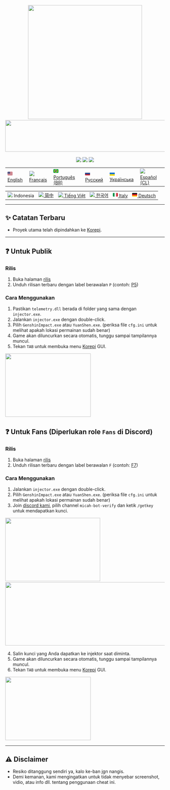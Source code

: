 <p align="center">
  <a href="#"><img width="360" height="360" src="https://media.discordapp.net/attachments/1033549666769449002/1107009612210765955/matches.png"></a>
  <a href="#"><img width="650" height="100" src="https://share.creavite.co/FBkHy3zbN4CgWCr0.gif"></a>
</p>

<p align="center">
	<a href="https://github.com/Korepi/keyauth-cpp-library/releases"><img src="https://img.shields.io/github/downloads/Korepi/keyauth-cpp-library/total.svg?style=for-the-badge&color=darkcyan"></a>
	<a href="https://github.com/Korepi/Korepi/graphs/contributors"><img src="https://img.shields.io/github/contributors/Korepi/Korepi?style=for-the-badge&color=darkcyan"></a>
	<a href=""><img src="https://img.shields.io/discord/440536354544156683?label=Discord&logo=discord&style=for-the-badge&color=darkviolet"></a>
</p>

<div align="center">
<table>
  <tr>
    <td valign="center"><a href="README.md"><img src="https://github.com/twitter/twemoji/blob/master/assets/svg/1f1fa-1f1f8.svg" width="16"/> English</td>
    <td valign="center"><a href="README_fr-fr.md"><img src="https://em-content.zobj.net/thumbs/160/twitter/154/flag-for-france_1f1eb-1f1f7.png" width="16"/> Français</td>
    <td valign="center"><a href="README_pt-br.md"><img src="https://github.com/twitter/twemoji/blob/master/assets/svg/1f1e7-1f1f7.svg" width="16"/> Português (BR)</td>
    <td valign="center"><a href="README_ru-ru.md"><img src="https://github.com/twitter/twemoji/blob/master/assets/svg/1f1f7-1f1fa.svg" width="16"/> Русский</a></td>
    <td valign="center"><a href="README_ua-ua.md"><img src="https://github.com/Andrew1397/Ukraine/blob/main/Flag_of_Ukraine.png" width="16"/> Українська</a></td>
    <td valign="center"><a href="README_es-cl.md"><img src="https://twemoji.maxcdn.com/v/13.0.0/svg/1f1e8-1f1f1.svg" width="16"/> Español (CL)</td>
  </tr>
</table>
</div>
<div align="center">
<table>
  <tr>
    <td valign="center"><img src="https://em-content.zobj.net/thumbs/120/twitter/351/flag-indonesia_1f1ee-1f1e9.png" width="16"/> Indonesia</td>
    <td valign="center"><a href="README_zh-cn.md"><img src="https://em-content.zobj.net/thumbs/120/twitter/351/flag-china_1f1e8-1f1f3.png" width="16"/> 简中</a></td> 
    <td valign="center"><a href="README_vi-vn.md"><img src="https://em-content.zobj.net/thumbs/120/twitter/351/flag-vietnam_1f1fb-1f1f3.png" width="16"/> Tiếng Việt </a></td>
    <td valign="center"><a href="README_ko-kr.md"><img src="https://em-content.zobj.net/source/twitter/53/flag-for-south-korea_1f1f0-1f1f7.png" width="16"/> 한국어</td>
    <td valign="center"><a href="README_it-it.md"><img src="https://github.com/twitter/twemoji/blob/master/assets/svg/1f1ee-1f1f9.svg" width="16"/> Italy</a></td>
    <td valign="center"><a href="README_de-de.md"><img src="https://github.com/twitter/twemoji/blob/master/assets/svg/1f1e9-1f1ea.svg" width="16"/> Deutsch</a></td>
  </tr>
</table>
</div>

---

## ✨ Catatan Terbaru

- Proyek utama telah dipindahkan ke [Korepi](https://github.com/Korepi/Korepi).

---

## ❓ Untuk Publik

### Rilis

1. Buka halaman [rilis](https://github.com/Korepi/keyauth-cpp-library/releases)
2. Unduh rilisan terbaru dengan label berawalan `P` (contoh: [P5](https://github.com/Korepi/keyauth-cpp-library/releases/tag/P5))

### Cara Menggunakan

1. Pastikan `telemetry.dll` berada di folder yang sama dengan `injector.exe`.
2. Jalankan `injector.exe` dengan double-click.
3. Pilih `GenshinImpact.exe` atau `YuanShen.exe`. (periksa file `cfg.ini` untuk melihat apakah lokasi permainan sudah benar)
4. Game akan diluncurkan secara otomatis, tunggu sampai tampilannya muncul.
5. Tekan `TAB` untuk membuka menu [Korepi](https://github.com/Korepi/Korepi) GUI.

<a href="#"><img width="270" height="200" src="https://images.drivereasy.com/wp-content/uploads/2018/09/img_5ba9fcbbcb694.png"></a>

## ❓ Untuk Fans (Diperlukan role `Fans` di Discord)

### Rilis

1. Buka halaman [rilis](https://github.com/Korepi/keyauth-cpp-library/releases)
2. Unduh rilisan terbaru dengan label berawalan `F` (contoh: [F7](https://github.com/Korepi/keyauth-cpp-library/releases/tag/F7))

### Cara Menggunakan

1. Jalankan `injector.exe` dengan double-click.
2. Pilih `GenshinImpact.exe` atau `YuanShen.exe`. (periksa file `cfg.ini` untuk melihat apakah lokasi permainan sudah benar)
3. Join [discord kami](), pilih channel `micah-bot-verify` dan ketik `/getkey` untuk mendapatkan kunci.

<a href="#"><img width="300" height="200" src="https://cdn.discordapp.com/attachments/1126893908597669989/1128329159559622676/image.png"></a>
<a href="#"><img width="700" height="200" src="https://media.discordapp.net/attachments/1126893908597669989/1128329417521889350/Untitled.png"></a>

4. Salin kunci yang Anda dapatkan ke injektor saat diminta.
5. Game akan diluncurkan secara otomatis, tunggu sampai tampilannya muncul.
6. Tekan `TAB` untuk membuka menu [Korepi](https://github.com/Korepi/Korepi) GUI.

<a href="#"><img width="270" height="200" src="https://images.drivereasy.com/wp-content/uploads/2018/09/img_5ba9fcbbcb694.png"></a>

---

## ⚠ Disclaimer

- Resiko ditanggung sendiri ya, kalo ke-ban jgn nangis.
- Demi kemanan, kami mengingatkan untuk tidak menyebar screenshot, vidio, atau info dll. tentang penggunaan cheat ini.
